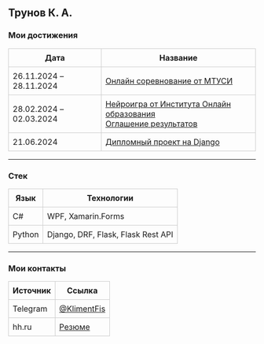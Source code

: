 ## Трунов К. А.

<style>
.table-uniform {
  width: 100%;
  table-layout: fixed;
  border-collapse: collapse;
}
.table-uniform td, .table-uniform th {
  border: 1px solid #ccc;
  padding: 8px;
  word-wrap: break-word;
}
</style>

### Мои достижения

<table class="table-uniform">
  <tr>
    <th>Дата</th>
    <th>Название</th>
  </tr>
  <tr>
    <td>26.11.2024 – 28.11.2024</td>
    <td><a href="https://github.com/KlimentFis/KIP">Онлайн соревнование от МТУСИ</a></td>
  </tr>
  <tr>
    <td>28.02.2024 – 02.03.2024</td>
    <td><a href="https://drive.google.com/file/d/14cXQKAdb4eimwt6hJ8Uy4aF8Myw8-6df/view?usp=sharing">Нейроигра от Института Онлайн образования</a><br><a href="https://vk.cc/cdT13r">Оглашение результатов</a></td>
  </tr>
  <tr>
    <td>21.06.2024</td>
    <td><a href="https://github.com/KlimentFis/Our_Diploma">Дипломный проект на Django</a></td>
  </tr>
</table>

---

### Стек

<table class="table-uniform">
  <tr>
    <th>Язык</th>
    <th>Технологии</th>
  </tr>
  <tr>
    <td>C#</td>
    <td>WPF, Xamarin.Forms</td>
  </tr>
  <tr>
    <td>Python</td>
    <td>Django, DRF, Flask, Flask Rest API</td>
  </tr>
</table>

---

### Мои контакты

<table class="table-uniform">
  <tr>
    <th>Источник</th>
    <th>Ссылка</th>
  </tr>
  <tr>
    <td>Telegram</td>
    <td><a href="http://t.me/KlimentFis">@KlimentFis</a></td>
  </tr>
  <tr>
    <td>hh.ru</td>
    <td><a href="https://hh.ru/resume/aed9097bff088a6ee40039ed1f3871554d344e">Резюме</a></td>
  </tr>
</table>
